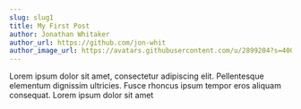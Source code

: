 ```yaml
---
slug: slug1
title: My First Post
author: Jonathan Whitaker
author_url: https://github.com/jon-whit
author_image_url: https://avatars.githubusercontent.com/u/2899204?s=400&u=a8564f40da537f132e98e4166b9a6be7734b2421&v=4
---
```


Lorem ipsum dolor sit amet, consectetur adipiscing elit. Pellentesque elementum dignissim ultricies. Fusce rhoncus ipsum tempor eros aliquam consequat. Lorem ipsum dolor sit amet